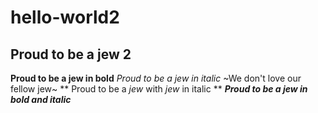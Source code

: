 # hello-world2
## Proud to be a jew 2
**Proud to be a jew in bold**
*Proud to be a jew in italic*
~We don't love our fellow jew~
** Proud to be a *jew* with *jew* in italic **
***Proud to be a jew in bold and italic***
